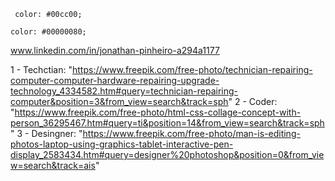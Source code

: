     
 <!-- Cor de elementos verdes    -->
     color: #00cc00;
<!-- Cor de fundo das tags -->
    color: #00000080;
<!-- Link Linkedin -->
www.linkedin.com/in/jonathan-pinheiro-a294a1177

<!-- Links imagens dos artigos -->
1 - Techctian: "https://www.freepik.com/free-photo/technician-repairing-computer-computer-hardware-repairing-upgrade-technology_4334582.htm#query=technician-repairing-computer&position=3&from_view=search&track=sph"
2 - Coder: "https://www.freepik.com/free-photo/html-css-collage-concept-with-person_36295467.htm#query=ti&position=14&from_view=search&track=sph"
3 - Desingner: "https://www.freepik.com/free-photo/man-is-editing-photos-laptop-using-graphics-tablet-interactive-pen-display_2583434.htm#query=designer%20photoshop&position=0&from_view=search&track=ais"

